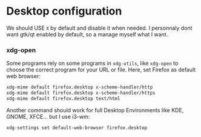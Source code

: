 # Desktop configuration

We should USE `X` by default and disable it when needed. I personnaly dont want gtk/qt enabled by default, so a manage myself what I want.

### xdg-open

Some programs rely on some programs in `xdg-utils`, like `xdg-open` to choose the correct program for your URL or file. Here, set Firefox as default web browser:

```bash
xdg-mime default firefox.desktop x-scheme-handler/http
xdg-mime default firefox.desktop x-scheme-handler/https
xdg-mime default firefox.desktop text/html
```

Another command should work for full Desktop Environments like KDE, GNOME, XFCE… but I use i3-wm:

```bash
xdg-settings set default-web-browser firefox.desktop
```
